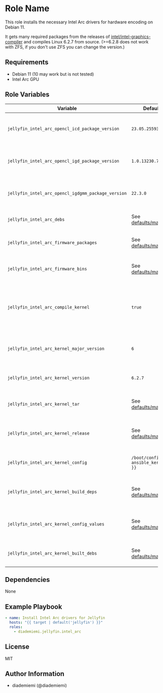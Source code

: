 Role Name
=========

This role installs the necessary Intel Arc drivers for hardware encoding on Debian 11.

It gets many required packages from the releases of [intel/intel-graphics-compiler](https://github.com/intel/intel-graphics-compiler) and compiles Linux 6.2.7 from source. (>=6.2.8 does not work with ZFS, if you don't use ZFS you can change the version.)  

Requirements
------------
- Debian 11 (10 may work but is not tested)
- Intel Arc GPU

Role Variables
--------------

Variable | Default | Description
--- | --- | ---
`jellyfin_intel_arc_opencl_icd_package_version` | `23.05.25593.11` | Intel Arc OpenCL ICD package version
`jellyfin_intel_arc_opencl_igd_package_version` | `1.0.13230.7` | Intel Arc OpenCL IGD package version
`jellyfin_intel_arc_opencl_igdgmm_package_version` | `22.3.0` | Intel Arc OpenCL IGD GMM package version
`jellyfin_intel_arc_debs` | See [defaults/main.yml](./defaults/main.yml) | List of Intel Arc deb packages
`jellyfin_intel_arc_firmware_packages` | See [defaults/main.yml](./defaults/main.yml) | List of Intel Arc firmware packages
`jellyfin_intel_arc_firmware_bins` | See [defaults/main.yml](./defaults/main.yml) | List of Intel Arc firmware binaries
`jellyfin_intel_arc_compile_kernel` | `true` | Whether to compile the kernel or not. Linux 6.2 is required for hardware encoding.
`jellyfin_intel_arc_kernel_major_version` | `6` | Major version of the Linux kernel to compile
`jellyfin_intel_arc_kernel_version` | `6.2.7` | Version of the Linux kernel to compile
`jellyfin_intel_arc_kernel_tar` | See [defaults/main.yml](./defaults/main.yml) | URL of the Linux kernel tarball
`jellyfin_intel_arc_kernel_release` | See [defaults/main.yml](./defaults/main.yml) | Release name of the Linux kernel tarball
`jellyfin_intel_arc_kernel_config` | `/boot/config-{{ ansible_kernel }}` | Path to current kernel config
`jellyfin_intel_arc_kernel_build_deps` | See [defaults/main.yml](./defaults/main.yml) | List of packages required to build the kernel
`jellyfin_intel_arc_kernel_config_values` | See [defaults/main.yml](./defaults/main.yml) | List of kernel config values to set
`jellyfin_intel_arc_kernel_built_debs` | See [defaults/main.yml](./defaults/main.yml) | Path to built kernel debs after compilation

Dependencies
------------

None

Example Playbook
----------------

```yaml
- name: Install Intel Arc drivers for Jellyfin
  hosts: "{{ target | default('jellyfin') }}"
  roles:
    - diademiemi.jellyfin.intel_arc
```


License
-------

MIT

Author Information
------------------

- diademiemi (@diademiemi)